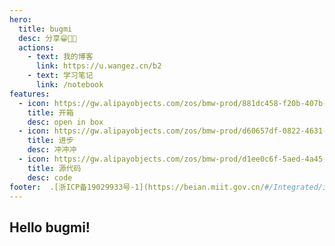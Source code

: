 ```yaml
---
hero:
  title: bugmi
  desc: 分享😁🐬🎈
  actions:
    - text: 我的博客
      link: https://u.wangez.cn/b2
    - text: 学习笔记
      link: /notebook  
features:
  - icon: https://gw.alipayobjects.com/zos/bmw-prod/881dc458-f20b-407b-947a-95104b5ec82b/k79dm8ih_w144_h144.png
    title: 开箱
    desc: open in box
  - icon: https://gw.alipayobjects.com/zos/bmw-prod/d60657df-0822-4631-9d7c-e7a869c2f21c/k79dmz3q_w126_h126.png
    title: 进步
    desc: 冲冲冲
  - icon: https://gw.alipayobjects.com/zos/bmw-prod/d1ee0c6f-5aed-4a45-a507-339a4bfe076c/k7bjsocq_w144_h144.png
    title: 源代码
    desc: code
footer:  .[浙ICP备19029933号-1](https://beian.miit.gov.cn/#/Integrated/index) | Copyright © 2021<br />Powered by [jadezi](https://github.com/jadezi)
---
```


## Hello bugmi!
